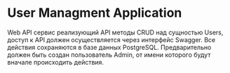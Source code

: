 # User Managment Application

Web API сервис реализующий API методы CRUD над
сущностью Users, доступ к API должен осуществляется через интерфейс Swagger.
Все действия сохраняются в базе данных PostgreSQL.
Предварительно должен быть создан пользователь Admin, от имени которого будут вначале происходить действия.